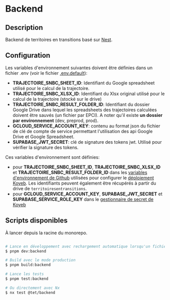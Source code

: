 # Backend

## Description

Backend de territoires en transitions basé sur [Nest](https://github.com/nestjs/nest).

## Configuration

Les variables d'environnement suivantes doivent être définies dans un fichier .env (voir le fichier [.env.default](.env.default)):

- **TRAJECTOIRE_SNBC_SHEET_ID**: Identifiant du Google spreadsheet utilisé pour le calcul de la trajectoire.
- **TRAJECTOIRE_SNBC_XLSX_ID**: Identifiant du Xlsx original utilisé pour le calcul de la trajectoire (stocké sur le drive)
- **TRAJECTOIRE_SNBC_RESULT_FOLDER_ID**: Identifiant du dossier Google Drive dans lequel les spreadsheets des trajectoires calculées doivent être sauvés (un fichier par EPCI). A noter qu'il existe **un dossier par environnement** (dev, preprod, prod).
- **GCLOUD_SERVICE_ACCOUNT_KEY**: contenu au format json du fichier de clé de compte de service permettant l'utilisation des api Google Drive et Google Spreadsheet.
- **SUPABASE_JWT_SECRET**: clé de signature des tokens jwt. Utilisé pour vérifier la signature des tokens.

Ces variables d'environnement sont définies:

- pour **TRAJECTOIRE_SNBC_SHEET_ID**, **TRAJECTOIRE_SNBC_XLSX_ID** et **TRAJECTOIRE_SNBC_RESULT_FOLDER_ID** dans les [variables d'environnement de Github](https://github.com/incubateur-ademe/territoires-en-transitions/settings/environments/1431973268/edit) utilisées pour configurer le [déploiement Koyeb](https://app.koyeb.com/services/c7001069-ca11-4fd7-86c6-7feb45b9b68d/settings). Les identifiants peuvent également être récupérés à partir du drive de `territoiresentransitions`.
- pour **GCLOUD_SERVICE_ACCOUNT_KEY**, **SUPABASE_JWT_SECRET** et **SUPABASE_SERVICE_ROLE_KEY** dans le [gestionnaire de secret de Koyeb](https://app.koyeb.com/secrets)

## Scripts disponibles

À lancer depuis la racine du monorepo.

```bash

# Lance en développement avec rechargement automatique lorsqu'un fichier est modifié
$ pnpm dev:backend

# Build avec le mode production
$ pnpm build:backend

# Lance les tests
$ pnpm test:backend

# Ou directement avec Nx
$ nx test @tet/backend
```
